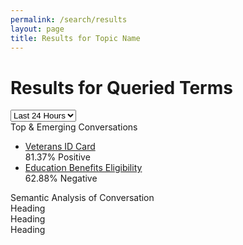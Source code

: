 ```yaml
---
permalink: /search/results
layout: page
title: Results for Topic Name
---
```


<div class="dashboard-header">
  <h1><span class="normal">Results for</span> Queried Terms</h1>
  <div class="dashboard-filters">
    <select>
      <option>Last 24 Hours</option>
      <option>Last 7 Days</option>
      <option>Last 14 Days</option>
      <option>Last 30 Days</option>
    </select>
  </div>
</div>

<div class="dashboard-row clearfix">
  <div class="usa-width-one-half">
    <div class="card">
      <div class="card-heading">Top & Emerging Conversations</div>
      <ul class="usa-unstyled-list phrase-list">
        <li>
          <div class="phrase-heading">
            <a href="#topic">Veterans ID Card</a>
          </div>
          <div class="phrase-sentiment positive">
            81.37% Positive
          </div>
        </li>
        <li>
          <div class="phrase-heading">
            <a href="#topic">Education Benefits Eligibility</a>
          </div>
          <div class="phrase-sentiment negative">
            62.88% Negative
          </div>
        </li>
      </ul>
    </div>
  </div>
  <div class="usa-width-one-half">
    <div class="card">
      <div class="card-heading">Semantic Analysis of Conversation</div>
    </div>
  </div>
</div>
<div class="dashboard-row clearfix">
  <div class="usa-width-one-third">
    <div class="card">
      <div class="card-heading">Heading</div>
    </div>
  </div>
  <div class="usa-width-one-third">
    <div class="card">
      <div class="card-heading">Heading</div>
    </div>
  </div>
  <div class="usa-width-one-third">
    <div class="card">
      <div class="card-heading">Heading</div>
    </div>
  </div>
</div>